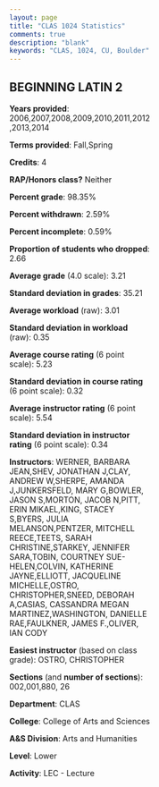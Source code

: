 ```yaml
---
layout: page
title: "CLAS 1024 Statistics"
comments: true
description: "blank"
keywords: "CLAS, 1024, CU, Boulder"
--- 
```

<head>
<script src="https://ajax.googleapis.com/ajax/libs/jquery/2.1.3/jquery.min.js"></script>
<script src="https://dl.dropboxusercontent.com/s/pc42nxpaw1ea4o9/highcharts.js?dl=0"></script>
<!-- <script src="../assets/js/highcharts.js"></script> -->
<style type="text/css">@font-face {
	font-family: "Bebas Neue";
	src: url(https://www.filehosting.org/file/details/544349/BebasNeue%20Regular.otf) format("opentype");
	}
	h1.Bebas { 
		font-family: "Bebas Neue", Verdana, Tahoma;
	}
</style>
</head>
<body>
	<div id="container" style="float: right; width: 45%; height: 88%; margin-left: 2.5%; margin-right: 2.5%;"></div>
	<script language="JavaScript">
		$(document).ready(function() {
		var chart = {type: 'column'};
		var title = {text: 'Grade Distribution'};
		var xAxis = {categories: ['A','B','C','D','F'],crosshair: true};
		var yAxis = {min: 0,title: {text: 'Percentage'}};
		var tooltip = {headerFormat: '<center><b><span style="font-size:20px">{point.key}</span></b></center>',
		               pointFormat: '<td style="padding:0"><b>{point.y:.1f}%</b></td>',
		               footerFormat: '</table>',shared: true,useHTML: true};
		var plotOptions = {column: {pointPadding: 0.0,borderWidth: 0}};  
		var credits = {enabled: false};var series= [{name: 'Percent',data: [54.04,27.27,12.37,3.54,2.78,]}];
		var json = {};
		json.chart = chart;
		json.title = title;
		json.tooltip = tooltip;
		json.xAxis = xAxis;
		json.yAxis = yAxis;  
		json.series = series;
		json.plotOptions = plotOptions;  
		json.credits = credits;
		$('#container').highcharts(json);
	});
	</script>
</body>
			   
## BEGINNING LATIN 2

**Years provided**: 2006,2007,2008,2009,2010,2011,2012,2013,2014

**Terms provided**: Fall,Spring

**Credits**: 4

**RAP/Honors class?** Neither

**Percent grade**: 98.35%

**Percent withdrawn**: 2.59%

**Percent incomplete**: 0.59%

**Proportion of students who dropped**: 2.66

**Average grade** (4.0 scale): 3.21

**Standard deviation in grades**: 35.21

**Average workload** (raw): 3.01

**Standard deviation in workload** (raw): 0.35

**Average course rating** (6 point scale): 5.23

**Standard deviation in course rating** (6 point scale): 0.32

**Average instructor rating** (6 point scale): 5.54

**Standard deviation in instructor rating** (6 point scale): 0.34

**Instructors**: WERNER, BARBARA JEAN,SHEV, JONATHAN J,CLAY, ANDREW W,SHERPE, AMANDA J,JUNKERSFELD, MARY G,BOWLER, JASON S,MORTON, JACOB N,PITT, ERIN MIKAEL,KING, STACEY S,BYERS, JULIA MELANSON,PENTZER, MITCHELL REECE,TEETS, SARAH CHRISTINE,STARKEY, JENNIFER SARA,TOBIN, COURTNEY SUE-HELEN,COLVIN, KATHERINE JAYNE,ELLIOTT, JACQUELINE MICHELLE,OSTRO, CHRISTOPHER,SNEED, DEBORAH A,CASIAS, CASSANDRA MEGAN MARTINEZ,WASHINGTON, DANIELLE RAE,FAULKNER, JAMES F.,OLIVER, IAN CODY

**Easiest instructor** (based on class grade): OSTRO, CHRISTOPHER

**Sections** (and **number of sections**): 002,001,880, 26

**Department**: CLAS

**College**: College of Arts and Sciences

**A&S Division**: Arts and Humanities

**Level**: Lower

**Activity**: LEC - Lecture
